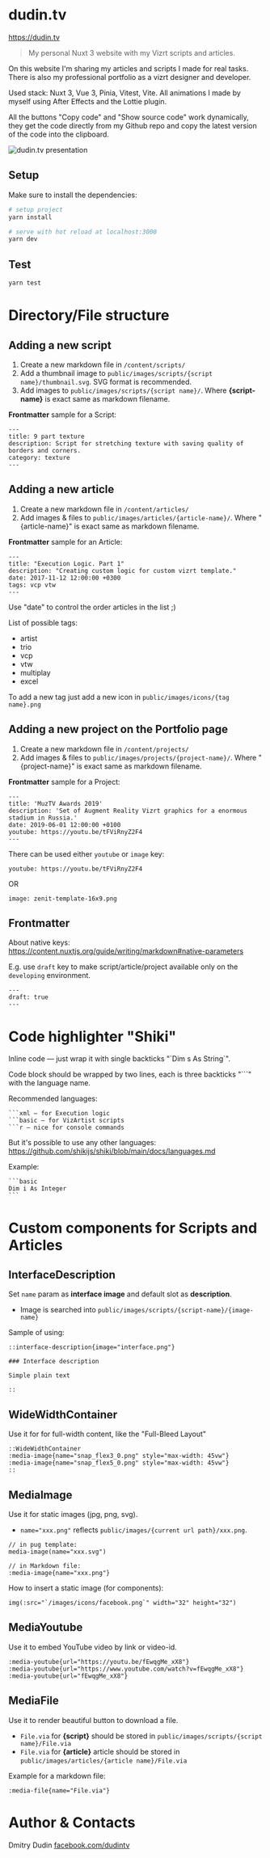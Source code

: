 # dudin.tv

https://dudin.tv

> My personal Nuxt 3 website with my Vizrt scripts and articles.

On this website I'm sharing my articles and scripts I made for real tasks.
There is also my professional portfolio as a vizrt designer and developer.

Used stack: Nuxt 3, Vue 3, Pinia, Vitest, Vite.
All animations I made by myself using After Effects and the Lottie plugin.

All the buttons "Copy code" and "Show source code" work dynamically, they get the code directly from my Github repo and copy the latest version of the code into the clipboard.

![dudin.tv presentation](https://github.com/dudintv/dudin.tv/raw/master/public/images/for-github-readme/dudin.tv-presentation.gif)

## Setup

Make sure to install the dependencies:

```bash
# setup project
yarn install

# serve with hot reload at localhost:3000
yarn dev
```

## Test

```bash
yarn test
```

# Directory/File structure

## Adding a new script

1. Create a new markdown file in `/content/scripts/`
2. Add a thumbnail image to `public/images/scripts/{script name}/thumbnail.svg`. SVG format is recommended.
3. Add images to `public/images/scripts/{script name}/`. Where **{script-name}** is exact same as markdown filename.

**Frontmatter** sample for a Script:

```
---
title: 9 part texture
description: Script for stretching texture with saving quality of borders and corners.
category: texture
---
```

## Adding a new article

1. Create a new markdown file in `/content/articles/`
2. Add images & files to `public/images/articles/{article-name}/`. Where "{article-name}" is exact same as markdown filename.

**Frontmatter** sample for an Article:

```
---
title: "Execution Logic. Part 1"
description: "Creating custom logic for custom vizrt template."
date: 2017-11-12 12:00:00 +0300
tags: vcp vtw
---
```

Use "date" to control the order articles in the list ;)

List of possible tags:

- artist
- trio
- vcp
- vtw
- multiplay
- excel

To add a new tag just add a new icon in `public/images/icons/{tag name}.png`

## Adding a new project on the Portfolio page

1. Create a new markdown file in `/content/projects/`
2. Add images & files to `public/images/projects/{project-name}/`. Where "{project-name}" is exact same as markdown filename.

**Frontmatter** sample for a Project:

```
---
title: 'MuzTV Awards 2019'
description: 'Set of Augment Reality Vizrt graphics for a enormous stadium in Russia.'
date: 2019-06-01 12:00:00 +0100
youtube: https://youtu.be/tFViRnyZ2F4
---
```

There can be used either `youtube` or `image` key:

```
youtube: https://youtu.be/tFViRnyZ2F4
```

OR

```
image: zenit-template-16x9.png
```

## Frontmatter

About native keys: https://content.nuxtjs.org/guide/writing/markdown#native-parameters

E.g. use `draft` key to make script/article/project available only on the `developing` environment.

```
---
draft: true
---
```

# Code highlighter "Shiki"

Inline code — just wrap it with single backticks "\`Dim s As String\`".

Code block should be wrapped by two lines, each is three backticks "```" with the language name.

Recommended languages:

````
```xml — for Execution logic
```basic — for VizArtist scripts
```r — nice for console commands
````

But it's possible to use any other languages: https://github.com/shikijs/shiki/blob/main/docs/languages.md

Example:

````
```basic
Dim i As Integer
```
````

# Custom components for Scripts and Articles

## InterfaceDescription

Set `name` param as **interface image** and default slot as **description**.

- Image is searched into `public/images/scripts/{script-name}/{image-name}`

Sample of using:

```
::interface-description{image="interface.png"}

### Interface description

Simple plain text

::
```

## WideWidthContainer

Use it for for full-width content, like the "Full-Bleed Layout"

```
::WideWidthContainer
:media-image{name="snap_flex3_0.png" style="max-width: 45vw"}
:media-image{name="snap_flex5_0.png" style="max-width: 45vw"}
::
```

## MediaImage

Use it for static images (jpg, png, svg).

- `name="xxx.png"` reflects `public/images/{current url path}/xxx.png`.

```
// in pug template:
media-image(name="xxx.svg")

// in Markdown file:
:media-image{name="xxx.png"}
```

How to insert a static image (for components):

```
img(:src="`/images/icons/facebook.png`" width="32" height="32")
```

## MediaYoutube

Use it to embed YouTube video by link or video-id.

```
:media-youtube{url="https://youtu.be/fEwqgMe_xX8"}
:media-youtube{url="https://www.youtube.com/watch?v=fEwqgMe_xX8"}
:media-youtube{url="fEwqgMe_xX8"}
```

## MediaFile

Use it to render beautiful button to download a file.

- `File.via` for **{script}** should be stored in `public/images/scripts/{script name}/File.via`
- `File.via` for **{article}** article should be stored in `public/images/articles/{article name}/File.via`

Example for a markdown file:

```
:media-file{name="File.via"}
```

# Author & Contacts

Dmitry Dudin
<a href="https://www.facebook.com/dudintv" onclick="return ! window.open(this.href);">facebook.com/dudintv</a>
